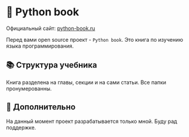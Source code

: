 # 🐍 Python book

Официальный сайт: [python-book.ru](http://python-book.ru)

Перед вами open source проект - `Python book`. Это книга по изучению языка программирования.

## 📚 Структура учебника

Книга разделена на главы, секции и на сами статьи. Все папки пронумерованны.

## 🌳 Дополнительно

На данный момент проект разрабатывается только мной. Буду рад поддержке.